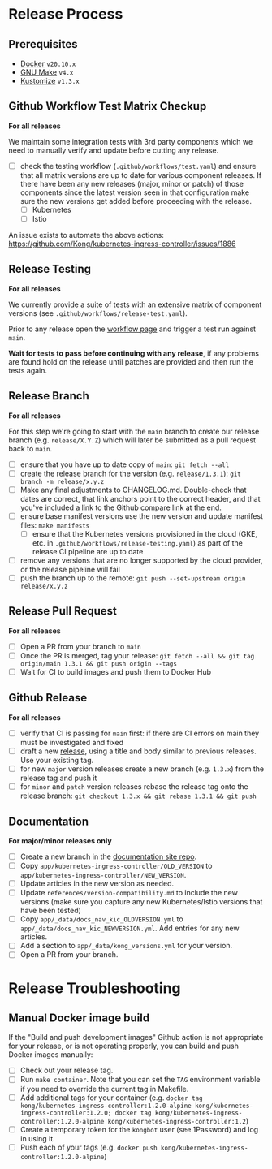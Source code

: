 # Release Process

## Prerequisites

- [Docker](https://docs.docker.com/get-docker/) `v20.10.x`
- [GNU Make](https://www.gnu.org/software/make/) `v4.x`
- [Kustomize](https://github.com/kubernetes-sigs/kustomize) `v1.3.x`

## Github Workflow Test Matrix Checkup

**For all releases**

We maintain some integration tests with 3rd party components which we need to manually verify and update before cutting any release.

- [ ] check the testing workflow (`.github/workflows/test.yaml`) and ensure that all matrix versions are up to date for various component releases. If there have been any new releases (major, minor or patch) of those components since the latest version seen in that configuration make sure the new versions get added before proceeding with the release.
  - [ ] Kubernetes
  - [ ] Istio

An issue exists to automate the above actions: https://github.com/Kong/kubernetes-ingress-controller/issues/1886

## Release Testing

**For all releases**

We currently provide a suite of tests with an extensive matrix of component versions (see `.github/workflows/release-test.yaml`).

Prior to any release open the [workflow page](https://github.com/Kong/kubernetes-ingress-controller/actions/workflows/release-test.yaml) and trigger a test run against `main`.

**Wait for tests to pass before continuing with any release**, if any problems are found hold on the release until patches are provided and then run the tests again.

## Release Branch

**For all releases**

For this step we're going to start with the `main` branch to create our release branch (e.g. `release/X.Y.Z`) which will later be submitted as a pull request back to `main`.

- [ ] ensure that you have up to date copy of `main`: `git fetch --all`
- [ ] create the release branch for the version (e.g. `release/1.3.1`): `git branch -m release/x.y.z`
- [ ] Make any final adjustments to CHANGELOG.md. Double-check that dates are correct, that link anchors point to the correct header, and that you've included a link to the Github compare link at the end.
- [ ] ensure base manifest versions use the new version and update manifest files: `make manifests`
  - [ ] ensure that the Kubernetes versions provisioned in the cloud (GKE, etc. in `.github/workflows/release-testing.yaml`) as part of the release CI pipeline are up to date
- [ ] remove any versions that are no longer supported by the cloud provider, or the release pipeline will fail
- [ ] push the branch up to the remote: `git push --set-upstream origin release/x.y.z`

## Release Pull Request

**For all releases**

- [ ] Open a PR from your branch to `main`
- [ ] Once the PR is merged, tag your release: `git fetch --all && git tag origin/main 1.3.1 && git push origin --tags`
- [ ] Wait for CI to build images and push them to Docker Hub

## Github Release

**For all releases**

- [ ] verify that CI is passing for `main` first: if there are CI errors on main they must be investigated and fixed
- [ ] draft a new [release](https://github.com/Kong/kubernetes-ingress-controller/releases), using a title and body similar to previous releases. Use your existing tag.
- [ ] for new `major` version releases create a new branch (e.g. `1.3.x`) from the release tag and push it
- [ ] for `minor` and `patch` version releases rebase the release tag onto the release branch: `git checkout 1.3.x && git rebase 1.3.1 && git push`

## Documentation

**For major/minor releases only**

- [ ] Create a new branch in the [documentation site repo](https://github.com/Kong/docs.konghq.com).
- [ ] Copy `app/kubernetes-ingress-controller/OLD_VERSION` to `app/kubernetes-ingress-controller/NEW_VERSION`.
- [ ] Update articles in the new version as needed.
- [ ] Update `references/version-compatibility.md` to include the new versions (make sure you capture any new Kubernetes/Istio versions that have been tested)
- [ ] Copy `app/_data/docs_nav_kic_OLDVERSION.yml` to `app/_data/docs_nav_kic_NEWVERSION.yml`. Add entries for any new articles.
- [ ] Add a section to `app/_data/kong_versions.yml` for your version.
- [ ] Open a PR from your branch.

# Release Troubleshooting

## Manual Docker image build

If the "Build and push development images" Github action is not appropriate for your release, or is not operating properly, you can build and push Docker images manually:

- [ ] Check out your release tag.
- [ ] Run `make container`. Note that you can set the `TAG` environment variable if you need to override the current tag in Makefile.
- [ ] Add additional tags for your container (e.g. `docker tag kong/kubernetes-ingress-controller:1.2.0-alpine kong/kubernetes-ingress-controller:1.2.0; docker tag kong/kubernetes-ingress-controller:1.2.0-alpine kong/kubernetes-ingress-controller:1.2`)
- [ ] Create a temporary token for the `kongbot` user (see 1Password) and log in using it.
- [ ] Push each of your tags (e.g. `docker push kong/kubernetes-ingress-controller:1.2.0-alpine`)
